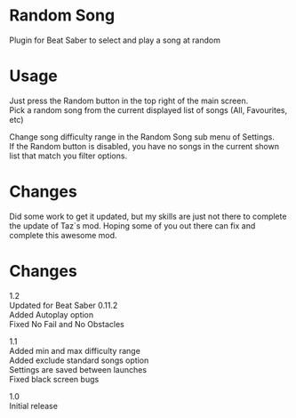 # Random Song
Plugin for Beat Saber to select and play a song at random  
  
# Usage  
Just press the Random button in the top right of the main screen.  
Pick a random song from the current displayed list of songs (All, Favourites, etc)  
  
Change song difficulty range in the Random Song sub menu of Settings.  
If the Random button is disabled, you have no songs in the current shown list that match you filter options.  

# Changes
Did some work to get it updated, but my skills are just not there to complete the update of Taz`s mod.
Hoping some of you out there can fix and complete this awesome mod.

# Changes  
1.2  
Updated for Beat Saber 0.11.2  
Added Autoplay option  
Fixed No Fail and No Obstacles  
  
1.1  
Added min and max difficulty range  
Added exclude standard songs option  
Settings are saved between launches  
Fixed black screen bugs  

1.0  
Initial release  
